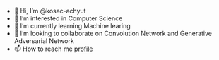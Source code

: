 - 👋 Hi, I’m @kosac-achyut
- 👀 I’m interested in Computer Science
- 🌱 I’m currently learning Machine learing 
- 💞️ I’m looking to collaborate on Convolution Network and Generative Adversarial Network
- 📫 How to reach me [profile](https://kosac-achyut.github.io/Achyut_Saroch_Profile/)

<!---
kosac-achyut/kosac-achyut is a ✨ special ✨ repository because its `README.md` (this file) appears on your GitHub profile.
You can click the Preview link to take a look at your changes.
--->
